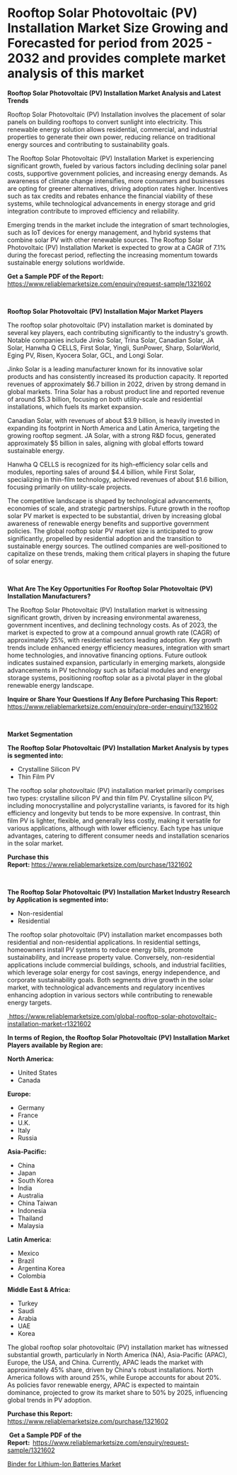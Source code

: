 <p><h1>Rooftop Solar Photovoltaic (PV) Installation Market Size Growing and Forecasted for period from 2025 - 2032 and provides complete market analysis of this market</h1></p><p><strong>Rooftop Solar Photovoltaic (PV) Installation Market Analysis and Latest Trends</strong></p>
<p><p>Rooftop Solar Photovoltaic (PV) Installation involves the placement of solar panels on building rooftops to convert sunlight into electricity. This renewable energy solution allows residential, commercial, and industrial properties to generate their own power, reducing reliance on traditional energy sources and contributing to sustainability goals.</p><p>The Rooftop Solar Photovoltaic (PV) Installation Market is experiencing significant growth, fueled by various factors including declining solar panel costs, supportive government policies, and increasing energy demands. As awareness of climate change intensifies, more consumers and businesses are opting for greener alternatives, driving adoption rates higher. Incentives such as tax credits and rebates enhance the financial viability of these systems, while technological advancements in energy storage and grid integration contribute to improved efficiency and reliability.</p><p>Emerging trends in the market include the integration of smart technologies, such as IoT devices for energy management, and hybrid systems that combine solar PV with other renewable sources. The Rooftop Solar Photovoltaic (PV) Installation Market is expected to grow at a CAGR of 7.1% during the forecast period, reflecting the increasing momentum towards sustainable energy solutions worldwide.</p></p>
<p><strong>Get a Sample PDF of the Report:&nbsp;</strong> <a href="https://www.reliablemarketsize.com/enquiry/request-sample/1321602?utm_campaign=2212&utm_medium=2&utm_source=Github&utm_content=ia&utm_term=14022025&utm_id=rooftop-solar-photovoltaic-pv-installation">https://www.reliablemarketsize.com/enquiry/request-sample/1321602</a></p>
<p>&nbsp;</p>
<p><strong>Rooftop Solar Photovoltaic (PV) Installation Major Market Players</strong></p>
<p><p>The rooftop solar photovoltaic (PV) installation market is dominated by several key players, each contributing significantly to the industry's growth. Notable companies include Jinko Solar, Trina Solar, Canadian Solar, JA Solar, Hanwha Q CELLS, First Solar, Yingli, SunPower, Sharp, SolarWorld, Eging PV, Risen, Kyocera Solar, GCL, and Longi Solar. </p><p>Jinko Solar is a leading manufacturer known for its innovative solar products and has consistently increased its production capacity. It reported revenues of approximately $6.7 billion in 2022, driven by strong demand in global markets. Trina Solar has a robust product line and reported revenue of around $5.3 billion, focusing on both utility-scale and residential installations, which fuels its market expansion.</p><p>Canadian Solar, with revenues of about $3.9 billion, is heavily invested in expanding its footprint in North America and Latin America, targeting the growing rooftop segment. JA Solar, with a strong R&D focus, generated approximately $5 billion in sales, aligning with global efforts toward sustainable energy.</p><p>Hanwha Q CELLS is recognized for its high-efficiency solar cells and modules, reporting sales of around $4.4 billion, while First Solar, specializing in thin-film technology, achieved revenues of about $1.6 billion, focusing primarily on utility-scale projects.</p><p>The competitive landscape is shaped by technological advancements, economies of scale, and strategic partnerships. Future growth in the rooftop solar PV market is expected to be substantial, driven by increasing global awareness of renewable energy benefits and supportive government policies. The global rooftop solar PV market size is anticipated to grow significantly, propelled by residential adoption and the transition to sustainable energy sources. The outlined companies are well-positioned to capitalize on these trends, making them critical players in shaping the future of solar energy.</p></p>
<p>&nbsp;</p>
<p><strong>What Are The Key Opportunities For Rooftop Solar Photovoltaic (PV) Installation Manufacturers?</strong></p>
<p><p>The Rooftop Solar Photovoltaic (PV) Installation market is witnessing significant growth, driven by increasing environmental awareness, government incentives, and declining technology costs. As of 2023, the market is expected to grow at a compound annual growth rate (CAGR) of approximately 25%, with residential sectors leading adoption. Key growth trends include enhanced energy efficiency measures, integration with smart home technologies, and innovative financing options. Future outlook indicates sustained expansion, particularly in emerging markets, alongside advancements in PV technology such as bifacial modules and energy storage systems, positioning rooftop solar as a pivotal player in the global renewable energy landscape.</p></p>
<p><strong>Inquire or Share Your Questions If Any Before Purchasing This Report:</strong> <a href="https://www.reliablemarketsize.com/enquiry/pre-order-enquiry/1321602?utm_campaign=2212&utm_medium=2&utm_source=Github&utm_content=ia&utm_term=14022025&utm_id=rooftop-solar-photovoltaic-pv-installation">https://www.reliablemarketsize.com/enquiry/pre-order-enquiry/1321602</a></p>
<p>&nbsp;</p>
<p><strong>Market Segmentation</strong></p>
<p><strong>The Rooftop Solar Photovoltaic (PV) Installation Market Analysis by types is segmented into:</strong></p>
<p><ul><li>Crystalline Silicon PV</li><li>Thin Film PV</li></ul></p>
<p><p>The rooftop solar photovoltaic (PV) installation market primarily comprises two types: crystalline silicon PV and thin film PV. Crystalline silicon PV, including monocrystalline and polycrystalline variants, is favored for its high efficiency and longevity but tends to be more expensive. In contrast, thin film PV is lighter, flexible, and generally less costly, making it versatile for various applications, although with lower efficiency. Each type has unique advantages, catering to different consumer needs and installation scenarios in the solar market.</p></p>
<p><strong>Purchase this Report:&nbsp;</strong><a href="https://www.reliablemarketsize.com/purchase/1321602?utm_campaign=2212&utm_medium=2&utm_source=Github&utm_content=ia&utm_term=14022025&utm_id=rooftop-solar-photovoltaic-pv-installation">https://www.reliablemarketsize.com/purchase/1321602</a></p>
<p>&nbsp;</p>
<p><strong>The Rooftop Solar Photovoltaic (PV) Installation Market Industry Research by Application is segmented into:</strong></p>
<p><ul><li>Non-residential</li><li>Residential</li></ul></p>
<p><p>The rooftop solar photovoltaic (PV) installation market encompasses both residential and non-residential applications. In residential settings, homeowners install PV systems to reduce energy bills, promote sustainability, and increase property value. Conversely, non-residential applications include commercial buildings, schools, and industrial facilities, which leverage solar energy for cost savings, energy independence, and corporate sustainability goals. Both segments drive growth in the solar market, with technological advancements and regulatory incentives enhancing adoption in various sectors while contributing to renewable energy targets.</p></p>
<p><a href="https://www.reliablemarketsize.com/global-rooftop-solar-photovoltaic-installation-market-r1321602?utm_campaign=2212&utm_medium=2&utm_source=Github&utm_content=ia&utm_term=14022025&utm_id=rooftop-solar-photovoltaic-pv-installation">&nbsp;https://www.reliablemarketsize.com/global-rooftop-solar-photovoltaic-installation-market-r1321602</a></p>
<p><strong>In terms of Region, the Rooftop Solar Photovoltaic (PV) Installation Market Players available by Region are:</strong></p>
<p>
    <p> <strong> North America: </strong>
        <ul>
            <li>United States</li>
            <li>Canada</li>
        </ul>
        </p> 
    <p> <strong> Europe: </strong>
        <ul>
            <li>Germany</li>
            <li>France</li>
            <li>U.K.</li>
            <li>Italy</li>
            <li>Russia</li>
        </ul>
        </p> 
    <p> <strong> Asia-Pacific: </strong>
        <ul>
            <li>China</li>
            <li>Japan</li>
            <li>South Korea</li>
            <li>India</li>
            <li>Australia</li>
            <li>China Taiwan</li>
            <li>Indonesia</li>
            <li>Thailand</li>
            <li>Malaysia</li>
        </ul>
        </p> 
    <p> <strong> Latin America: </strong>
        <ul>
            <li>Mexico</li>
            <li>Brazil</li>
            <li>Argentina Korea</li>
            <li>Colombia</li>
        </ul>
        </p> 
    <p> <strong> Middle East & Africa: </strong>
        <ul>
            <li>Turkey</li>
            <li>Saudi</li>
            <li>Arabia</li>
            <li>UAE</li>
            <li>Korea</li>
        </ul>
    </p>
    </p>
<p><p>The global rooftop solar photovoltaic (PV) installation market has witnessed substantial growth, particularly in North America (NA), Asia-Pacific (APAC), Europe, the USA, and China. Currently, APAC leads the market with approximately 45% share, driven by China's robust installations. North America follows with around 25%, while Europe accounts for about 20%. As policies favor renewable energy, APAC is expected to maintain dominance, projected to grow its market share to 50% by 2025, influencing global trends in PV adoption.</p></p>
<p><strong>Purchase this Report: </strong><a href="https://www.reliablemarketsize.com/purchase/1321602?utm_campaign=2212&utm_medium=2&utm_source=Github&utm_content=ia&utm_term=14022025&utm_id=rooftop-solar-photovoltaic-pv-installation">https://www.reliablemarketsize.com/purchase/1321602</a></p>
<p>&nbsp;<strong>Get a Sample PDF of the Report:&nbsp;&nbsp;</strong><a href="https://www.reliablemarketsize.com/enquiry/request-sample/1321602?utm_campaign=2212&utm_medium=2&utm_source=Github&utm_content=ia&utm_term=14022025&utm_id=rooftop-solar-photovoltaic-pv-installation">https://www.reliablemarketsize.com/enquiry/request-sample/1321602</a></p>
<p><strong></strong></p>
<p><p><a href="https://github.com/gullattedenna/Market-Research-Report-List-1/blob/main/binder-for-lithium-ion-batteries-market.md?utm_campaign=2212&utm_medium=2&utm_source=Github&utm_content=ia&utm_term=14022025&utm_id=rooftop-solar-photovoltaic-pv-installation">Binder for Lithium-Ion Batteries Market</a></p></p>